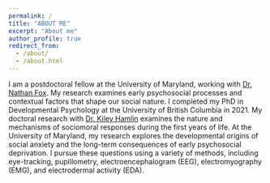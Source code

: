 ```yaml
---
permalink: /
title: "ABOUT ME"
excerpt: "About me"
author_profile: true
redirect_from: 
  - /about/
  - /about.html
---
```

I am a postdoctoral fellow at the University of Maryland, working with [Dr. Nathan Fox](https://nacs.umd.edu/facultyprofile/fox/nathan). My research examines early psychosocial processes and contextual factors that shape our social nature. I completed my PhD in Developmental Psychology at the University of British Columbia in 2021. My doctoral research with [Dr. Kiley Hamlin](https://psych.ubc.ca/profile/kiley-hamlin/) examines the nature and mechanisms of sociomoral responses during the first years of life. At the University of Maryland, my research explores the developmental origins of social anxiety and the long-term consequences of early psychosocial deprivation. I pursue these questions using a variety of methods, including eye-tracking, pupillometry, electroencephalogram (EEG), electromyography (EMG), and electrodermal activity (EDA).
